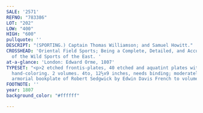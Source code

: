 ```yaml
---
SALE: '2571'
REFNO: "783386"
LOT: "202"
LOW: "400"
HIGH: "600"
pullquote: ''
DESCRIPT: "(SPORTING.) Captain Thomas Williamson; and Samuel Howitt."
CROSSHEAD: 'Oriental Field Sports; Being a Complete, Detailed, and Accurate Description
  of the Wild Sports of the East. '
at-a-glance: 'London: Edward Orme, 1807'
TYPESET: "<p>2 etched frontis-plates, 40 etched and aquatint plates with fine original
  hand-coloring. 2 volumes. 4to, 12½x9 inches, needs binding; moderately foxed throughout;
  armorial bookplate of Robert Sedgwick by Edwin Davis French to volume one.</p>"
FOOTNOTE: ''
year: 1807
background_color: "#ffffff"

---
```


